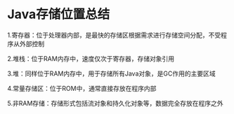 # Java存储位置总结

1.寄存器：位于处理器内部，是最快的存储区根据需求进行存储空间分配，不受程序从外部控制

2.堆栈：位于RAM内存中，速度仅次于寄存器，存储对象引用

3.堆：同样位于RAM内存中，用于存储所有Java对象，是GC作用的主要区域

4.常量存储区：位于ROM中，通常直接存放在程序内部

5.非RAM存储：存储形式包括流对象和持久化对象等，数据完全存放在程序之外
